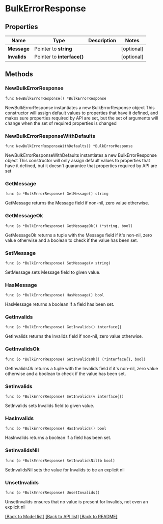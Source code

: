 # BulkErrorResponse

## Properties

Name | Type | Description | Notes
------------ | ------------- | ------------- | -------------
**Message** | Pointer to **string** |  | [optional] 
**Invalids** | Pointer to **interface{}** |  | [optional] 

## Methods

### NewBulkErrorResponse

`func NewBulkErrorResponse() *BulkErrorResponse`

NewBulkErrorResponse instantiates a new BulkErrorResponse object
This constructor will assign default values to properties that have it defined,
and makes sure properties required by API are set, but the set of arguments
will change when the set of required properties is changed

### NewBulkErrorResponseWithDefaults

`func NewBulkErrorResponseWithDefaults() *BulkErrorResponse`

NewBulkErrorResponseWithDefaults instantiates a new BulkErrorResponse object
This constructor will only assign default values to properties that have it defined,
but it doesn't guarantee that properties required by API are set

### GetMessage

`func (o *BulkErrorResponse) GetMessage() string`

GetMessage returns the Message field if non-nil, zero value otherwise.

### GetMessageOk

`func (o *BulkErrorResponse) GetMessageOk() (*string, bool)`

GetMessageOk returns a tuple with the Message field if it's non-nil, zero value otherwise
and a boolean to check if the value has been set.

### SetMessage

`func (o *BulkErrorResponse) SetMessage(v string)`

SetMessage sets Message field to given value.

### HasMessage

`func (o *BulkErrorResponse) HasMessage() bool`

HasMessage returns a boolean if a field has been set.

### GetInvalids

`func (o *BulkErrorResponse) GetInvalids() interface{}`

GetInvalids returns the Invalids field if non-nil, zero value otherwise.

### GetInvalidsOk

`func (o *BulkErrorResponse) GetInvalidsOk() (*interface{}, bool)`

GetInvalidsOk returns a tuple with the Invalids field if it's non-nil, zero value otherwise
and a boolean to check if the value has been set.

### SetInvalids

`func (o *BulkErrorResponse) SetInvalids(v interface{})`

SetInvalids sets Invalids field to given value.

### HasInvalids

`func (o *BulkErrorResponse) HasInvalids() bool`

HasInvalids returns a boolean if a field has been set.

### SetInvalidsNil

`func (o *BulkErrorResponse) SetInvalidsNil(b bool)`

 SetInvalidsNil sets the value for Invalids to be an explicit nil

### UnsetInvalids
`func (o *BulkErrorResponse) UnsetInvalids()`

UnsetInvalids ensures that no value is present for Invalids, not even an explicit nil

[[Back to Model list]](../README.md#documentation-for-models) [[Back to API list]](../README.md#documentation-for-api-endpoints) [[Back to README]](../README.md)


